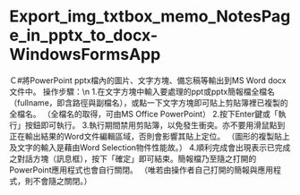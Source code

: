 # Export_img_txtbox_memo_NotesPage_in_pptx_to_docx-WindowsFormsApp
Ｃ#將PowerPoint pptx檔內的圖片、文字方塊、備忘稿等輸出到MS Word docx文件中。
操作步驟：\n
1.在文字方塊中輸入要處理的ppt或pptx簡報檔全檔名（fullname，即含路徑與副檔名），或點一下文字方塊即可貼上剪貼簿裡已複製的全檔名。
（全檔名的取得，可由MS Office PowerPoint）
2.按下Enter鍵或「執行」按鈕即可執行。
3.執行期間禁用剪貼簿，以免發生衝突。亦不要用滑鼠點到正在輸出結果的Word文件編輯區域，否則會影響其貼上定位。
（圖形的複製貼上及文字的輸入是藉由Word Selection物件性能故。）
4.順利完成會出現表示已完成之對話方塊（訊息框），按下「確定」即可結束。簡報檔乃至隨之打開的PowerPoint應用程式也會自行關閉。
（唯若由操作者自己打開的簡報與應用程式，則不會隨之關閉。）
